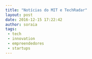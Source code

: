 ```yaml
---
title: "Notícias do MIT e TechRadar"
layout: post
date: 2016-12-15 17:22:42
author: soraia
tags: 
 - tech
 - innovation
 - empreendedores
 - startups
---
```


<!-- start sw-rss-feed code --> 
<script type="text/javascript"> 
<!-- 
rssfeed_url = new Array(); 
rssfeed_url[0]="http://news.mit.edu/rss/feed"; rssfeed_url[1]="http://www.techradar.com/rss";  
rssfeed_frame_width="700"; 
rssfeed_frame_height="1500"; 
rssfeed_scroll="on"; 
rssfeed_scroll_step="6"; 
rssfeed_scroll_bar="off"; 
rssfeed_target="_blank"; 
rssfeed_font_size="14"; 
rssfeed_font_face=""; 
rssfeed_border="off"; 
rssfeed_css_url="_feed.css";
rssfeed_title="on"; 
rssfeed_title_name=""; 
rssfeed_title_bgcolor="#3366ff"; 
rssfeed_title_color="#fff"; 
rssfeed_title_bgimage="http://"; 
rssfeed_footer="off"; 
rssfeed_footer_name="rss feed"; 
rssfeed_footer_bgcolor="#fff"; 
rssfeed_footer_color="#333"; 
rssfeed_footer_bgimage="http://"; 
rssfeed_item_title_length="50"; 
rssfeed_item_title_color="#666"; 
rssfeed_item_bgcolor="#fff"; 
rssfeed_item_bgimage="http://"; 
rssfeed_item_border_bottom="on"; 
rssfeed_item_source_icon="off"; 
rssfeed_item_date="off"; 
rssfeed_item_description="on"; 
rssfeed_item_description_length="120"; 
rssfeed_item_description_color="#666"; 
rssfeed_item_description_link_color="#333"; 
rssfeed_item_description_tag="off"; 
rssfeed_no_items="0"; 
rssfeed_cache = "a9fbf6cf93803a3be7455bd80e8f2701"; 
//--> 
</script> 
<script type="text/javascript" src="http://feed.surfing-waves.com/js/rss-feed.js"></script> 
<!-- end sw-rss-feed code -->